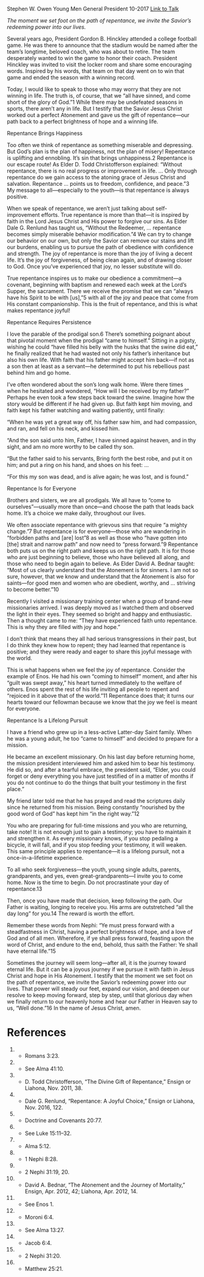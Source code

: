 Stephen W. Owen
Young Men General President
10-2017
[Link to Talk](https://www.churchofjesuschrist.org/study/general-conference/2017/10/repentance-is-always-positive?lang=eng)

_The moment we set foot on the path of repentance, we invite the Savior’s redeeming power into our lives._

Several years ago, President Gordon B. Hinckley attended a college football game. He was there to announce that the stadium would be named after the team’s longtime, beloved coach, who was about to retire. The team desperately wanted to win the game to honor their coach. President Hinckley was invited to visit the locker room and share some encouraging words. Inspired by his words, that team on that day went on to win that game and ended the season with a winning record.

Today, I would like to speak to those who may worry that they are not winning in life. The truth is, of course, that we “all have sinned, and come short of the glory of God.”1 While there may be undefeated seasons in sports, there aren’t any in life. But I testify that the Savior Jesus Christ worked out a perfect Atonement and gave us the gift of repentance—our path back to a perfect brightness of hope and a winning life.





Repentance Brings Happiness



Too often we think of repentance as something miserable and depressing. But God’s plan is the plan of happiness, not the plan of misery! Repentance is uplifting and ennobling. It’s sin that brings unhappiness.2 Repentance is our escape route! As Elder D. Todd Christofferson explained: “Without repentance, there is no real progress or improvement in life. … Only through repentance do we gain access to the atoning grace of Jesus Christ and salvation. Repentance … points us to freedom, confidence, and peace.”3 My message to all—especially to the youth—is that repentance is always positive.

When we speak of repentance, we aren’t just talking about self-improvement efforts. True repentance is more than that—it is inspired by faith in the Lord Jesus Christ and His power to forgive our sins. As Elder Dale G. Renlund has taught us, “Without the Redeemer, … repentance becomes simply miserable behavior modification.”4 We can try to change our behavior on our own, but only the Savior can remove our stains and lift our burdens, enabling us to pursue the path of obedience with confidence and strength. The joy of repentance is more than the joy of living a decent life. It’s the joy of forgiveness, of being clean again, and of drawing closer to God. Once you’ve experienced that joy, no lesser substitute will do.

True repentance inspires us to make our obedience a commitment—a covenant, beginning with baptism and renewed each week at the Lord’s Supper, the sacrament. There we receive the promise that we can “always have his Spirit to be with [us],”5 with all of the joy and peace that come from His constant companionship. This is the fruit of repentance, and this is what makes repentance joyful!







Repentance Requires Persistence



I love the parable of the prodigal son.6 There’s something poignant about that pivotal moment when the prodigal “came to himself.” Sitting in a pigsty, wishing he could “have filled his belly with the husks that the swine did eat,” he finally realized that he had wasted not only his father’s inheritance but also his own life. With faith that his father might accept him back—if not as a son then at least as a servant—he determined to put his rebellious past behind him and go home.

I’ve often wondered about the son’s long walk home. Were there times when he hesitated and wondered, “How will I be received by my father?” Perhaps he even took a few steps back toward the swine. Imagine how the story would be different if he had given up. But faith kept him moving, and faith kept his father watching and waiting patiently, until finally:

“When he was yet a great way off, his father saw him, and had compassion, and ran, and fell on his neck, and kissed him.

“And the son said unto him, Father, I have sinned against heaven, and in thy sight, and am no more worthy to be called thy son.

“But the father said to his servants, Bring forth the best robe, and put it on him; and put a ring on his hand, and shoes on his feet: …

“For this my son was dead, and is alive again; he was lost, and is found.”







Repentance Is for Everyone



Brothers and sisters, we are all prodigals. We all have to “come to ourselves”—usually more than once—and choose the path that leads back home. It’s a choice we make daily, throughout our lives.

We often associate repentance with grievous sins that require “a mighty change.”7 But repentance is for everyone—those who are wandering in “forbidden paths and [are] lost”8 as well as those who “have gotten into [the] strait and narrow path” and now need to “press forward.”9 Repentance both puts us on the right path and keeps us on the right path. It is for those who are just beginning to believe, those who have believed all along, and those who need to begin again to believe. As Elder David A. Bednar taught: “Most of us clearly understand that the Atonement is for sinners. I am not so sure, however, that we know and understand that the Atonement is also for saints—for good men and women who are obedient, worthy, and … striving to become better.”10

Recently I visited a missionary training center when a group of brand-new missionaries arrived. I was deeply moved as I watched them and observed the light in their eyes. They seemed so bright and happy and enthusiastic. Then a thought came to me: “They have experienced faith unto repentance. This is why they are filled with joy and hope.”

I don’t think that means they all had serious transgressions in their past, but I do think they knew how to repent; they had learned that repentance is positive; and they were ready and eager to share this joyful message with the world.

This is what happens when we feel the joy of repentance. Consider the example of Enos. He had his own “coming to himself” moment, and after his “guilt was swept away,” his heart turned immediately to the welfare of others. Enos spent the rest of his life inviting all people to repent and “rejoiced in it above that of the world.”11 Repentance does that; it turns our hearts toward our fellowman because we know that the joy we feel is meant for everyone.







Repentance Is a Lifelong Pursuit



I have a friend who grew up in a less-active Latter-day Saint family. When he was a young adult, he too “came to himself” and decided to prepare for a mission.

He became an excellent missionary. On his last day before returning home, the mission president interviewed him and asked him to bear his testimony. He did so, and after a tearful embrace, the president said, “Elder, you could forget or deny everything you have just testified of in a matter of months if you do not continue to do the things that built your testimony in the first place.”

My friend later told me that he has prayed and read the scriptures daily since he returned from his mission. Being constantly “nourished by the good word of God” has kept him “in the right way.”12

You who are preparing for full-time missions and you who are returning, take note! It is not enough just to gain a testimony; you have to maintain it and strengthen it. As every missionary knows, if you stop pedaling a bicycle, it will fall, and if you stop feeding your testimony, it will weaken. This same principle applies to repentance—it is a lifelong pursuit, not a once-in-a-lifetime experience.

To all who seek forgiveness—the youth, young single adults, parents, grandparents, and yes, even great-grandparents—I invite you to come home. Now is the time to begin. Do not procrastinate your day of repentance.13

Then, once you have made that decision, keep following the path. Our Father is waiting, longing to receive you. His arms are outstretched “all the day long” for you.14 The reward is worth the effort.

Remember these words from Nephi: “Ye must press forward with a steadfastness in Christ, having a perfect brightness of hope, and a love of God and of all men. Wherefore, if ye shall press forward, feasting upon the word of Christ, and endure to the end, behold, thus saith the Father: Ye shall have eternal life.”15

Sometimes the journey will seem long—after all, it is the journey toward eternal life. But it can be a joyous journey if we pursue it with faith in Jesus Christ and hope in His Atonement. I testify that the moment we set foot on the path of repentance, we invite the Savior’s redeeming power into our lives. That power will steady our feet, expand our vision, and deepen our resolve to keep moving forward, step by step, until that glorious day when we finally return to our heavenly home and hear our Father in Heaven say to us, “Well done.”16 In the name of Jesus Christ, amen.

# References
1. - Romans 3:23.
2. - See Alma 41:10.
3. - D. Todd Christofferson, “The Divine Gift of Repentance,” Ensign or Liahona, Nov. 2011, 38.
4. - Dale G. Renlund, “Repentance: A Joyful Choice,” Ensign or Liahona, Nov. 2016, 122.
5. - Doctrine and Covenants 20:77.
6. - See Luke 15:11–32.
7. - Alma 5:12.
8. - 1 Nephi 8:28.
9. - 2 Nephi 31:19, 20.
10. - David A. Bednar, “The Atonement and the Journey of Mortality,” Ensign, Apr. 2012, 42; Liahona, Apr. 2012, 14.
11. - See Enos 1.
12. - Moroni 6:4.
13. - See Alma 13:27.
14. - Jacob 6:4.
15. - 2 Nephi 31:20.
16. - Matthew 25:21.